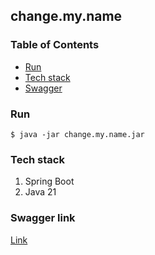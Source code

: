 ## change.my.name

### Table of Contents

- [Run](#Run)
- [Tech stack](#Tech-stack)
- [Swagger](#Swagger-link)

### Run

```shell script
$ java -jar change.my.name.jar
```

### Tech stack

1. Spring Boot
2. Java 21

### Swagger link

[Link](http://localhost:8080/swagger-ui.html#/)
